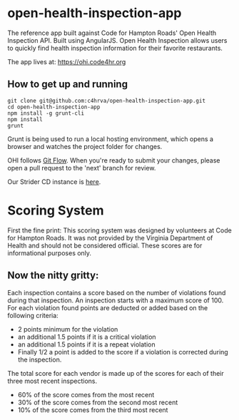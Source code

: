 open-health-inspection-app
==========================

The reference app built against Code for Hampton Roads' Open Health Inspection API.  Built using AngularJS.  Open Health Inspection allows users to quickly find health inspection information for their favorite restaurants.

The app lives at:
https://ohi.code4hr.org

How to get up and running
---
```
git clone git@github.com:c4hrva/open-health-inspection-app.git
cd open-health-inspection-app
npm install -g grunt-cli
npm install
grunt
```

Grunt is being used to run a local hosting environment, which opens a browser and watches the project folder for changes.

OHI follows [Git Flow](http://nvie.com/posts/a-successful-git-branching-model/).  When you're ready to submit your changes, please open a pull request to the 'next' branch for review.

Our Strider CD instance is [here](http://cd.ttavenner.com/c4hrva/open-health-inspection-app/).

Scoring System
===
First the fine print:
This scoring system was designed by volunteers at Code for Hampton Roads. It was not provided by the Virginia Department of Health and should not be considered official. These scores are for informational purposes only.

Now the nitty gritty:
---
Each inspection contains a score based on the number of violations found during that inspection. An inspection starts with a maximum score of 100. For each violation found points are deducted or added based on the following criteria:

- 2 points minimum for the violation
- an additional 1.5 points if it is a critical violation
- an additional 1.5 points if it is a repeat violation
- Finally 1/2 a point is added to the score if a violation is corrected during the inspection.

The total score for each vendor is made up of the scores for each of their three most recent inspections.
- 60% of the score comes from the most recent
- 30% of the score comes from the second most recent
- 10% of the score comes from the third most recent
